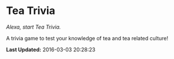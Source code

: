 # Tea Trivia
*Alexa, start Tea Trivia.*

A trivia game to test your knowledge of tea and tea related culture!

**Last Updated:** 2016-03-03 20:28:23